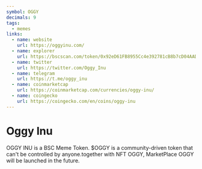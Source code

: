 ```yaml
---
symbol: OGGY
decimals: 9
tags:
  - memes
links:
  - name: website
    url: https://oggyinu.com/
  - name: explorer
    url: https://bscscan.com/token/0x92eD61FB8955Cc4e392781cB8b7cD04AADc43D0c
  - name: twitter
    url: https://twitter.com/Oggy_Inu
  - name: telegram
    url: https://t.me/oggy_inu
  - name: coinmarketcap
    url: https://coinmarketcap.com/currencies/oggy-inu/
  - name: coingecko
    url: https://coingecko.com/en/coins/oggy-inu
---
```


# Oggy Inu

OGGY INU is a BSC Meme Token. $OGGY is a community-driven token that can't be controlled by anyone.together with NFT OGGY, MarketPlace OGGY will be launched in the future.
